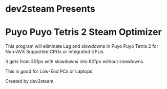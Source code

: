 dev2steam Presents
==================================
Puyo Puyo Tetris 2 Steam Optimizer
==================================
This program will eliminate Lag and slowdowns in Puyo Puyo Tetris 2 for Non-AVX Supported CPUs or Integrated GPUs.

It gets from 30fps with slowdowns into 60fps without slowdowns.

This is good for Low-End PCs or Laptops.

Created by dev2steam
